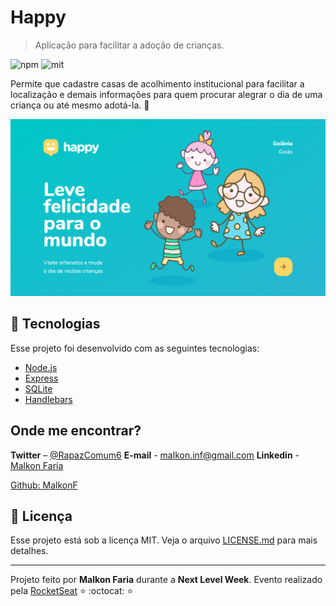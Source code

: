 # Happy

> Aplicação para facilitar a adoção de crianças.

![npm]
![mit]

Permite que cadastre casas de acolhimento institucional para facilitar a localização e demais informações para quem procurar alegrar o dia de uma criança ou até mesmo adotá-la. 💜

![](header.png)

## 🚀 Tecnologias

Esse projeto foi desenvolvido com as seguintes tecnologias:

- [Node.js](https://nodejs.org/en/)
- [Express](https://expressjs.com/pt-br/)
- [SQLite](https://www.sqlite.org/index.html)
- [Handlebars](https://handlebarsjs.com/)

## Onde me encontrar?

**Twitter** – [@RapazComum6](https://twitter.com/RapazComum6)
**E-mail** - malkon.inf@gmail.com
**Linkedin** - [Malkon Faria](https://www.linkedin.com/in/malkon-faria-1843b81a7/)

[Github: MalkonF](https://github.com/MalkonF)

## :memo: Licença

Esse projeto está sob a licença MIT. Veja o arquivo [LICENSE.md](https://github.com/MalkonF/happy/blob/master/LICENSE.md) para mais detalhes.

---

Projeto feito por **Malkon Faria** durante a **Next Level Week**. Evento realizado pela [RocketSeat](https://rocketseat.com.br/)
:star: :octocat: :star:

<!-- Markdown link & img dfn's -->

[npm]: https://img.shields.io/badge/npm-npm%20v6.14.8-green
[mit]: https://camo.githubusercontent.com/206483f964cfac06f6b7b3141a6b898fe5449123/68747470733a2f2f696d672e736869656c64732e696f2f7374617469632f76313f6c6162656c3d6c6963656e7365266d6573736167653d4d495426636f6c6f723d313543334436266c6162656c436f6c6f723d303030303030
